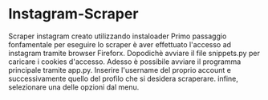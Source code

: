 # Instagram-Scraper
Scraper instagram creato utilizzando instaloader
Primo passaggio fonfamentale per eseguire lo scraper è aver effettuato l'accesso ad instagram tramite browser Fireforx. Dopodichè avviare il file snippets.py per caricare i cookies d'accesso.
Adesso è possibile avviare il programma principale tramite app.py.
Inserire l'username del proprio account e successivamente quello del profilo che si desidera scraperare.
infine, selezionare una delle opzioni dal menu.
